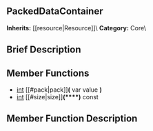 ##  PackedDataContainer  
**Inherits:** [[resource|Resource]]\\
**Category:** Core\\
##  Brief Description  

##  Member Functions 
  * [int](class_int) [[#pack|pack]]**(** var value **)**
  * [int](class_int) [[#size|size]]**(****)** const
##  Member Function Description  
